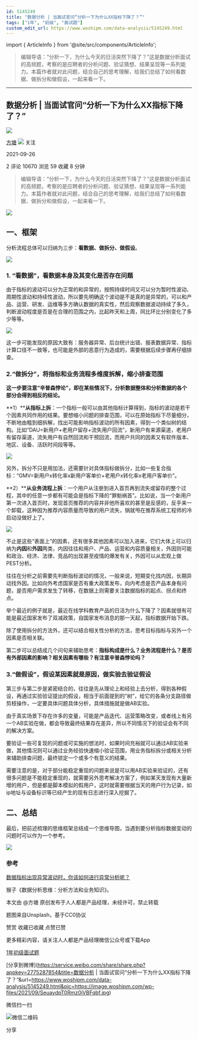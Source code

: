 ```yaml
---
id: 5145249
title: "数据分析 | 当面试官问“分析一下为什么XX指标下降了？”"
tags: ["1年", "初级", "面试题"]
custom_edit_url: https://www.woshipm.com/data-analysis/5145249.html
---
```

import { ArticleInfo } from '@site/src/components/ArticleInfo';

<ArticleInfo
    author="方塘"
    authorLink="https://www.woshipm.com/u/1040191"
    published="2021-09-26"
    views={10670}
    comments={2}
    collects={59}
/>

> 编辑导语：“分析一下，为什么今天的日活突然下降了？”这是数据分析面试的高频题，考察的是应聘者的分析问题、验证猜想、结果呈现等一系列能力。本篇作者就对此问题，结合自己的思考理解，给我们总结了如何看数据、做拆分和做假设，一起来看一下。

---

## 数据分析 | 当面试官问“分析一下为什么XX指标下降了？”

[![](https://image.woshipm.com/wp-files/2021/09/PMVbPwwRFmVsDroPgeYA.jpg!/both/72x72)](https://www.woshipm.com/u/1040191)

[方塘](https://www.woshipm.com/u/1040191) ![](https://static.woshipm.com/tag/1101_1@2x.png) 关注

2021-09-26

2 评论 10670 浏览 59 收藏 8 分钟

> 编辑导语：“分析一下，为什么今天的日活突然下降了？”这是数据分析面试的高频题，考察的是应聘者的分析问题、验证猜想、结果呈现等一系列能力。本篇作者就对此问题，结合自己的思考理解，给我们总结了如何看数据、做拆分和做假设，一起来看一下。

![](https://image.woshipm.com/wp-files/2021/09/SeuaydpT0Rmz0iVBFqbf.jpg)

## 一、框架

分析流程总体可以归纳为三步：**看数据、做拆分、做假设**。

![](https://image.woshipm.com/wp-files/2021/09/ascy0hRPyo8Yl63mnWgg.png)

### 1\. “看数据”，看数据本身及其变化是否存在问题

由于指标的波动可以分为正常的和异常的，按照持续时间又可以分为暂时性波动、周期性波动和持续性波动，所以要先明确这个波动是不是真的是异常的，可以和产品、运营、研发、运维等多方确认数据的真实性，然后观察数据波动持续了多久，判断波动程度是否是在合理的范围之内，比起昨天和上周，同比环比分别变化了多少等等。

![](https://image.woshipm.com/wp-files/2021/09/UM5hizFdolWMPeJKd17I.png)

这一步可能发现的原因大致有：服务器异常、后台统计出错、报表数据异常、指标计算口径不一致等，也可能是外部的恶意行为造成的，需要根据后续步骤再仔细排查。

### 2.“做拆分”，将指标和业务流程多维度拆解，缩小排查范围

**这一步要注意“辛普森悖论”，即在某些情况下，分析数据整体和分析数据的各个部分会得到相反的结论。**

**1）****从指标上拆**：一个指标一般可以由其他指标计算得到，指标的波动是若干个因素共同作用的结果。要想缩小问题的排查范围，可以在原始指标下尽量细分，不断地由粗到细拆解，找出可能影响指标波动的所有因素，得到一个类似树的结构。比如“DAU=新用户+老用户留存+流失用户回流”，新用户有来源渠道，老用户有留存渠道，流失用户有自然回流和干预回流，而用户共同的因素又有软件版本、地区、设备、活跃时间段等等。

![](https://image.woshipm.com/wp-files/2021/09/YJREgEE2tPURCFvZVMzh.png)

另外，拆分不只是用加法，还需要针对具体指标做拆分，比如一些复合指标：“GMV=新用户x转化率x新用户客单价+老用户x转化率x老用户客单价”。

**2）****从业务流程上拆**：一个用户从注册到进入首页再到流失或留存的整个过程，其中的任意一步都有可能会是指标下降的“罪魁祸首”。比如说，当一个新用户第一次进入首页时，发现首页推荐的内容并非他所喜欢的甚至是反感的，反手来一个卸载，这种因为推荐内容质量而导致的用户流失，锅就甩在推荐系统工程师的冷启动没做好上了。

![](https://image.woshipm.com/wp-files/2021/09/kAZrGAJZNo2tmNz9Rqyy.png)

不止是这些“表面上”的因素，还有很多其他因素可以加入进来，它们大体上可以归纳为**内因**和**外因**两类，内因往往和用户、产品、运营和内容质量相关，外因则可能和政治、经济、法律、竞品的出现甚至疫情的爆发有关，外因可以从宏观上做PEST分析。

往往在分析之前需要先判断指标波动的情况，一般来说，短期变化找内因，长期异动找外因。比如向外考虑国家是否有重大政策发布，向内考虑是否产品本身有问题，是否用户需求发生了转移，在数据上则需要关注数据指标的起点、拐点和终点。

举个最近的例子就是，最近在线学科教育产品的日活为什么下降了？因素就很有可能是最近国家发布了双减政策，自国家发布消息的那一天起，指标数据开始下跌。

除了使用拆分的方法外，还可以结合相关性分析的方法，思考目标指标与另外一个因素是否相关联。

第二步可以总结成几个问句来辅助思考：**指标构成是什么？业务流程是什么？是否有外部因素的影响？相关因素有哪些？有注意辛普森悖论吗？**

### 3.“做假设”，假设某因素就是原因，做实验去验证假设

第三步与第二步是紧密结合的，往往是先从理论上和经验上去分析，得到各种假设，再通过实验验证提出的假设，相当于前面提到的“树”，给它的各条分支路径做剪枝操作，一定要具体问题具体分析，具体措施就是做AB实验。

由于真实场景下存在许多的变量，可能是产品迭代、运营策略改变，或者线上有另一个AB实验在做，都会导致最终结果存在差异，所以不同情况下的验证会有不同的解决方案。

要验证一些可复现的问题或可实施的想法时，如果时间充裕就可以通过AB实验来做，其他情况则可以通过业务经验快速缩小验证范围，用业务指标拆分或相关分析来辅助排查问题，最终锁定一个或多个有意义的结果。

需要注意的是，对于部分能稳定重现的问题来说是可以用AB实验来验证的，还有很多问题是不能稳定重现的，就需要另外思考解决方案了，例如某天发现有大量新增的用户，但是都是脚本模拟的假用户，这时就需要根据当天的用户行为记录，如ip地址与设备标识等已经产生的现有日志进行深入挖掘了。

## 二、总结

最后，把前述梳理的思维框架总结成一个思维导图，当遇到要分析指标数据变动的问题时可以作为一个参考。

![](https://image.woshipm.com/wp-files/2021/09/tRxX6cRJOyEP8AYdZ1ml.png)

### 参考

[数据指标出现异常波动时，你该如何进行异常分析呢？](http://www.woshipm.com/data-analysis/3747507.html)

猴子《数据分析思维：分析方法和业务知识》。

本文由 @方塘 原创发布于人人都是产品经理，未经许可，禁止转载

题图来自Unsplash，基于CC0协议

赞赏 收藏已收藏 点赞已赞

更多精彩内容，请关注人人都是产品经理微信公众号或下载App

[1年](https://www.woshipm.com/tag/1%e5%b9%b4)[初级](https://www.woshipm.com/tag/%e5%88%9d%e7%ba%a7)[面试题](https://www.woshipm.com/tag/%e9%9d%a2%e8%af%95%e9%a2%98)

[分享到微博](https://service.weibo.com/share/share.php?appkey=2775287854&title=数据分析 | 当面试官问“分析一下为什么XX指标下降了？”&url=https://www.woshipm.com/data-analysis/5145249.html&pic=https://image.woshipm.com/wp-files/2021/09/SeuaydpT0Rmz0iVBFqbf.jpg)

微信扫一扫

![微信二维码](https://api.pwmqr.com/qrcode/create/?url=https://www.woshipm.com/data-analysis/5145249.html)

分享